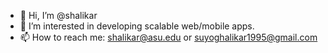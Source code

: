 - 👋  Hi, I’m @shalikar
- 👀  I’m interested in  developing scalable web/mobile apps.
- 📫  How to reach me: shalikar@asu.edu or suyoghalikar1995@gmail.com

<!---
shalikar/shalikar is a ✨ special ✨ repository because its `README.md` (this file) appears on your GitHub profile.
You can click the Preview link to take a look at your changes.
--->
